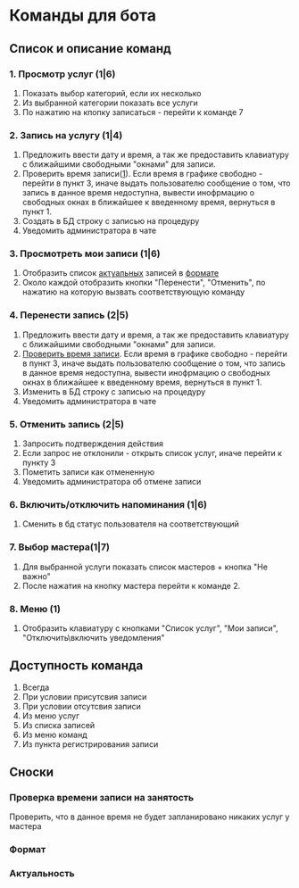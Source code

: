# Команды для бота
## Список и описание команд
### 1. Просмотр услуг (1|6)
1. Показать выбор категорий, если их несколько
2. Из выбранной категории показать все услуги
3. По нажатию на кпопку записаться - перейти к команде 7
### 2. Запись на услугу (1|4)
1. Предложить ввести дату и время, а так же предоставить клавиатуру с ближайшими свободными "окнами" для записи.
2. Проверить время записи([1](#s1)). Если время в графике свободно - перейти в пункт 3, иначе выдать пользователю сообщение 
о том, что запись в данное время недоступна, вывести инофрмацию о свободных окнах в ближайшее к введенному время, вернуться в пункт 1.
3. Создать в БД строку с записью на процедуру
4. Уведомить администратора в чате
### 3. Просмотреть мои записи (1|6)
1. Отобразить список [актуальных](#s3) записей в [формате](#s2)
2. Около каждой отобразить кнопки  "Перенести", "Отменить", по нажатию на которую вызвать соответствующую команду
### 4. Перенести запись (2|5)
1. Предложить ввести дату и время, а так же предоставить клавиатуру с ближайшими свободными "окнами" для записи.
2. [Проверить время записи](#s1). Если время в графике свободно - перейти в пункт 3, иначе выдать пользователю сообщение 
о том, что запись в данное время недоступна, вывести инофрмацию о свободных окнах в ближайшее к введенному время, вернуться в пункт 1.
3. Изменить в БД строку с записью на процедуру
4. Уведомить администратора в чате
### 5. Отменить запись (2|5)
1. Запросить подтверждения действия
2. Если запрос не отклонили - открыть список услуг, иначе перейти к пункту 3
3. Пометить записи как отмененную
4. Уведомить администратора об отмене записи
### 6. Включить/отключить напоминания (1|6)
1. Сменить в бд статус пользователя на соответствующий 
### 7. Выбор мастера(1|7)
1. Для выбранной услуги показать список мастеров + кнопка "Не важно"
1. После нажатия на кнопку мастера перейти к команде 2.
### 8. Меню (1)
1. Отобразить клавиатуру с кнопками "Список услуг", "Мои записи", "Отключить\включить уведомления"
## Доступность команда
1. Всегда
2. При условии присутсвия записи
3. При условии отсутсвия записи
4. Из меню услуг
5. Из списка записей
6. Из меню команд
7. Из пункта регистрирования записи
## Сноски
### <a id="s1"></a> Проверка времени записи на занятость
Проверить, что в данное время не будет запланировано никаких услуг у мастера
### <a id="s2"></a> Формат
### <a id="s3"></a> Актуальность
